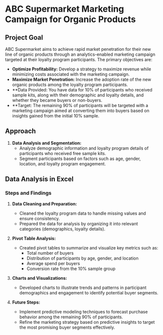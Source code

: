 # ABC Supermarket Marketing Campaign for Organic Products

## Project Goal

ABC Supermarket aims to achieve rapid market penetration for their new line of organic products through an analytics-enabled marketing campaign targeted at their loyalty program participants. The primary objectives are:

- **Optimize Profitability:** Develop a strategy to maximize revenue while minimizing costs associated with the marketing campaign.
- **Maximize Market Penetration:** Increase the adoption rate of the new organic products among the loyalty program participants.
- **Data Provided: You have data for 10% of participants who received sample kits, along with their demographic and loyalty details, and whether they became buyers or non-buyers.
- **Target: The remaining 90% of participants will be targeted with a marketing campaign aimed at converting them into buyers based on insights gained from the initial 10% sample.


## Approach

1. **Data Analysis and Segmentation:**
   - Analyze demographic information and loyalty program details of participants who received free sample kits.
   - Segment participants based on factors such as age, gender, location, and loyalty program engagement.


## Data Analysis in Excel

### Steps and Findings

1. **Data Cleaning and Preparation:**
   - Cleaned the loyalty program data to handle missing values and ensure consistency.
   - Prepared the data for analysis by organizing it into relevant categories (demographics, loyalty details).

2. **Pivot Table Analysis:**
   - Created pivot tables to summarize and visualize key metrics such as:
     - Total number of buyers
     - Distribution of participants by age, gender, and location
     - Average spend per buyers
     - Conversion rate from the 10% sample group

3. **Charts and Visualizations:**
   - Developed charts to illustrate trends and patterns in participant demographics and engagement to identify potential buyer segments.

4. **Future Steps:**
   - Implement predictive modeling techniques to forecast purchase behavior among the remaining 90% of participants.
   - Refine the marketing strategy based on predictive insights to target the most promising buyer segments effectively.

